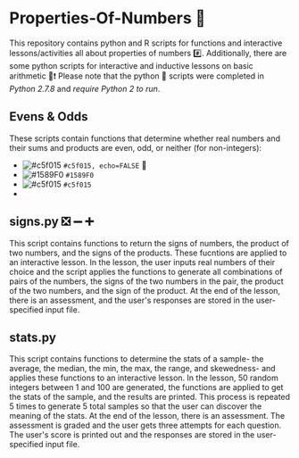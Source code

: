 # Properties-Of-Numbers :1234:

This repository contains python and R scripts for functions and interactive lessons/activities all about properties of numbers :hash:. Additionally, there are some python scripts for interactive and inductive lessons on basic arithmetic :100::heavy_exclamation_mark: Please note that the python :snake: scripts were completed in *Python 2.7.8* and *require Python 2 to run*.

 ## Evens & Odds
 
These scripts contain functions that determine whether real numbers and their sums and products are even, odd, or neither (for non-integers):
- ![#c5f015](https://placehold.it/15/c5f015/000000?text=+evens_and_odds.py) `#c5f015, echo=FALSE` :snake:
- ![#1589F0](https://placehold.it/15/1589F0/000000?text=+is_even.R) `#1589F0` 
- ![#c5f015](https://placehold.it/15/c5f015/000000?text=+) `#c5f015`
- 




## signs.py :negative_squared_cross_mark: :heavy_minus_sign: :heavy_plus_sign: 
 
This script contains functions to return the signs of numbers, the product of two numbers, and the signs of the products. These fucntions are applied to an interactive lesson. In the lesson, the user inputs real numbers of their choice and the script applies the functions to generate all combinations of pairs of the numbers, the signs of the two numbers in the pair, the product of the two numbers, and the sign of the product. At the end of the lesson, there is an assessment, and the user's responses are stored in the user-specified input file. 
 
 ## stats.py

This script contains functions to determine the stats of a sample- the average, the median, the min, the max, the range, and skewedness- and applies these functions to an interactive lesson. In the lesson, 50 random integers between 1 and 100 are generated, the functions are applied to get the stats of the sample, and the results are printed. This process is repeated 5 times to generate 5 total samples so that the user can discover the meaning of the stats. At the end of the lesson, there is an assessment. The assessment is graded and the user gets three attempts for each question. The user's score is printed out and the responses are stored in the user-specified input file. 
